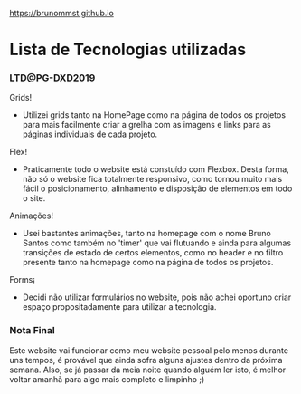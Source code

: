 https://brunommst.github.io

<h1><b>Lista de Tecnologias utilizadas</b></h1>
<h3>    LTD@PG-DXD2019</h3>

Grids!
- Utilizei grids tanto na HomePage como na página de todos os projetos para mais facilmente criar a grelha com as imagens e links para as páginas individuais de cada projeto.

Flex!
- Praticamente todo o website está constuído com Flexbox. Desta forma, não só o website fica totalmente responsivo, como tornou muito mais fácil o posicionamento, alinhamento e disposição de elementos em todo o site. 

Animações!
- Usei bastantes animações, tanto na homepage com o nome Bruno Santos como também no 'timer' que vai flutuando e ainda para algumas transições de estado de certos elementos, como no header e no filtro presente tanto na homepage como na página de todos os projetos.

Forms¡
- Decidi não utilizar formulários no website, pois não achei oportuno criar espaço propositadamente para utilizar a tecnologia.


<h3><b>Nota Final</b></h3>
Este website vai funcionar como meu website pessoal pelo menos durante uns tempos, é provável que ainda sofra alguns ajustes dentro da próxima semana.
Also, se já passar da meia noite quando alguém ler isto, é melhor voltar amanhã para algo mais completo e limpinho ;)